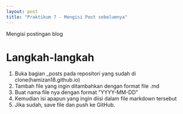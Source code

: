 ```yaml
---                         
layout: post                
title: "Praktikum 7 - Mengisi Post sebelumnya" 
---                         
```


Mengisi postingan blog

# Langkah-langkah

1. Buka bagian _posts pada repositori yang sudah di clone(hamizan18.github.io)
2. Tambah file yang ingin ditambahkan dengan format file .md
3. Buat nama file nya dengan format "YYYY-MM-DD"
4. Kemudian isi apapun yang ingin diisi dalam file markdown tersebut
5. Jika sudah, save file dan push ke GitHub.
